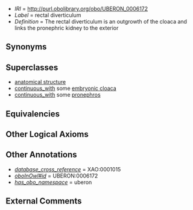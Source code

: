  * *IRI* = http://purl.obolibrary.org/obo/UBERON_0006172
 * *Label* = rectal diverticulum
 * *Definition* = The rectal diverticulum is an outgrowth of the cloaca and links the pronephric kidney to the exterior

## Synonyms


## Superclasses

 * [anatomical structure](../../UBERON/61/UBERON_0000061.md)
 * [continuous_with](../../FMA/72/FMA_85972.md) some [embryonic cloaca](../../UBERON/63/UBERON_0000163.md)
 * [continuous_with](../../FMA/72/FMA_85972.md) some [pronephros](../../UBERON/20/UBERON_0002120.md)

## Equivalencies


## Other Logical Axioms


## Other Annotations

 * *[database_cross_reference](../../ef/oboInOwl#hasDbXref.md)* = XAO:0001015
 * *[oboInOwl#id](../../id/oboInOwl#id.md)* = UBERON:0006172
 * *[has_obo_namespace](../../ce/oboInOwl#hasOBONamespace.md)* = uberon

## External Comments

